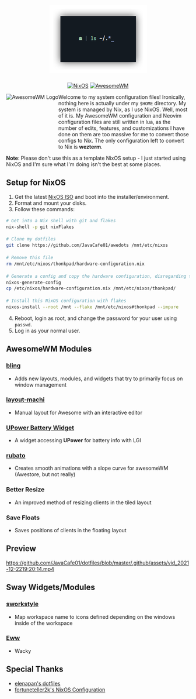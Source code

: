 <div align=center>

# <img src="assets/home.png" />

[![NixOS](https://img.shields.io/badge/NixOS-21.11-informational.svg?logo=nixos)](https://github.com/nixos/nixpkgs) [![AwesomeWM](https://img.shields.io/badge/AwesomeWM-git-blue.svg?logo=lua)](https://github.com/awesomeWM/awesome)

</div>

<a href="https://awesomewm.org/"><img alt="AwesomeWM Logo" height="160" align = "left" src="https://upload.wikimedia.org/wikipedia/commons/0/07/Awesome_logo.svg"></a>

Welcome to my system configuration files! Ironically, nothing here is actually under my `$HOME` directory. My system is managed by Nix, as I use NixOS. Well, most of it is. My AwesomeWM configuration and Neovim configuration files are still written in lua, as the number of edits, features, and customizations I have done on them are too massive for me to convert those configs to Nix. The only configuration left to convert to Nix is **wezterm**.

**Note**: Please don't use this as a template NixOS setup - I just started using NixOS and I'm sure what I'm doing isn't the best at some places.


## Setup for NixOS
1. Get the latest [NixOS ISO](https://nixos.org/download.html) and boot into the installer/environment.
2. Format and mount your disks.
3. Follow these commands:

```bash
# Get into a Nix shell with git and flakes
nix-shell -p git nixFlakes

# Clone my dotfiles
git clone https://github.com/JavaCafe01/awedots /mnt/etc/nixos

# Remove this file
rm /mnt/etc/nixos/thonkpad/hardware-configuration.nix

# Generate a config and copy the hardware configuration, disregarding the generated configuration.nix
nixos-generate-config
cp /etc/nixos/hardware-configuration.nix /mnt/etc/nixos/thonkpad/

# Install this NixOS configuration with flakes
nixos-install --root /mnt --flake /mnt/etc/nixos#thonkpad --impure
```
4. Reboot, login as root, and change the password for your user using `passwd`.
5. Log in as your normal user.


## AwesomeWM Modules
### [bling](https://github.com/BlingCorp/bling)
- Adds new layouts, modules, and widgets that try to primarily focus on window management
### [layout-machi](https://github.com/xinhaoyuan/layout-machi)
- Manual layout for Awesome with an interactive editor
### [UPower Battery Widget](https://github.com/Aire-One/awesome-battery_widget)
- A widget accessing **UPower** for battery info with LGI
### [rubato](https://github.com/andOrlando/rubato)
- Creates smooth animations with a slope curve for awesomeWM (Awestore, but not really)
### Better Resize
- An improved method of resizing clients in the tiled layout
### Save Floats
- Saves positions of clients in the floating layout

## Preview

https://github.com/JavaCafe01/dotfiles/blob/master/.github/assets/vid_2021-12-2219:20:14.mp4

## Sway Widgets/Modules
### [sworkstyle](https://github.com/Lyr-7D1h/swayest_workstyle)
- Map workspace name to icons defined depending on the windows inside of the workspace
### [Eww](https://github.com/elkowar/eww)
- Wacky

## Special Thanks
- [elenapan's dotfiles](https://github.com/elenapan/dotfiles)
- [fortuneteller2k's NixOS Configuration](https://github.com/fortuneteller2k/nix-config)
